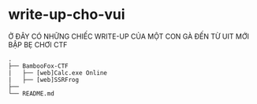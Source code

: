 # write-up-cho-vui
Ở ĐÂY CÓ NHỮNG CHIẾC WRITE-UP CỦA MỘT CON GÀ ĐẾN TỪ UIT MỚI BẬP BẸ CHƠI CTF

    .
    ├── BambooFox-CTF
    |   ├── [web]Calc.exe Online
    |   ├── [web]SSRFrog
    ├──
    └── README.md
